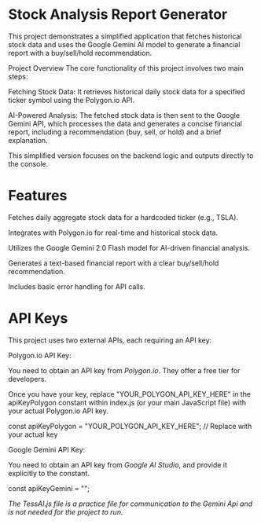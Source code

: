 # Stock Analysis Report Generator

This project demonstrates a simplified application that fetches historical stock data and uses the Google Gemini AI model to generate a financial report with a buy/sell/hold recommendation.

Project Overview
The core functionality of this project involves two main steps:

Fetching Stock Data: It retrieves historical daily stock data for a specified ticker symbol using the Polygon.io API.

AI-Powered Analysis: The fetched stock data is then sent to the Google Gemini API, which processes the data and generates a concise financial report, including a recommendation (buy, sell, or hold) and a brief explanation.

This simplified version focuses on the backend logic and outputs directly to the console.

# Features
Fetches daily aggregate stock data for a hardcoded ticker (e.g., TSLA).

Integrates with Polygon.io for real-time and historical stock data.

Utilizes the Google Gemini 2.0 Flash model for AI-driven financial analysis.

Generates a text-based financial report with a clear buy/sell/hold recommendation.

Includes basic error handling for API calls.


# API Keys
This project uses two external APIs, each requiring an API key:

Polygon.io API Key:

You need to obtain an API key from *Polygon.io*. They offer a free tier for developers.

Once you have your key, replace "YOUR_POLYGON_API_KEY_HERE" in the apiKeyPolygon constant within index.js (or your main JavaScript file) with your actual Polygon.io API key.

const apiKeyPolygon = "YOUR_POLYGON_API_KEY_HERE"; // Replace with your actual key

Google Gemini API Key:

You need to obtain an API key from *Google AI Studio*, and provide it explicitly to the constant.

const apiKeyGemini = ""; 


*The TessAI.js file is a practice file for communication to the Gemini Api and is not needed for the project to run.*
